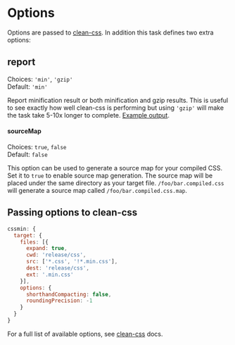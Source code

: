 # Options

Options are passed to [clean-css](https://github.com/jakubpawlowicz/clean-css#how-to-use-clean-css-programmatically). In addition this task defines two extra options:


## report

Choices: `'min'`, `'gzip'`  
Default: `'min'`

Report minification result or both minification and gzip results.
This is useful to see exactly how well clean-css is performing but using `'gzip'` will make the task take 5-10x longer to complete. [Example output](https://github.com/sindresorhus/maxmin#readme).


#### sourceMap

Choices: `true`, `false`  
Default: `false`

This option can be used to generate a source map for your compiled CSS.
Set it to `true` to enable source map generation. The source map will be placed
under the same directory as your target file.
`/foo/bar.compiled.css` will generate a source map called `/foo/bar.compiled.css.map`.


## Passing options to clean-css

```js
cssmin: {
  target: {
    files: [{
      expand: true,
      cwd: 'release/css',
      src: ['*.css', '!*.min.css'],
      dest: 'release/css',
      ext: '.min.css'
    }],
    options: {
      shorthandCompacting: false,
      roundingPrecision: -1
    }
  }
}
```

For a full list of available options, see [clean-css](https://github.com/jakubpawlowicz/clean-css#how-to-use-clean-css-programmatically) docs.
